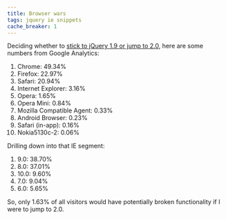 ```yaml
---
title: Browser wars
tags: jquery ie snippets
cache_breaker: 1
---
```


Deciding whether to [stick to jQuery 1.9 or jump to 2.0](http://blog.jquery.com/2013/01/15/jquery-1-9-final-jquery-2-0-beta-migrate-final-released/), here are some numbers from Google Analytics:

1.  Chrome: 49.34%
2.  Firefox: 22.97%
3.  Safari: 20.94%
4.  Internet Explorer: 3.16%
5.  Opera: 1.65%
6.  Opera Mini: 0.84%
7.  Mozilla Compatible Agent: 0.33%
8.  Android Browser: 0.23%
9.  Safari (in-app): 0.16%
10. Nokia5130c-2: 0.06%

Drilling down into that IE segment:

1.  9.0: 38.70%
2.  8.0: 37.01%
3.  10.0: 9.60%
4.  7.0: 9.04%
5.  6.0: 5.65%

So, only 1.63% of all visitors would have potentially broken functionality if I were to jump to 2.0.
